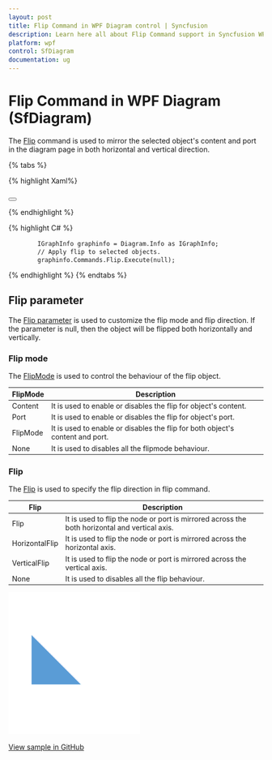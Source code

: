 ```yaml
---
layout: post
title: Flip Command in WPF Diagram control | Syncfusion
description: Learn here all about Flip Command support in Syncfusion WPF Diagram (SfDiagram) control and more.
platform: wpf
control: SfDiagram
documentation: ug
---
```


# Flip Command in WPF Diagram (SfDiagram)

The [Flip](https://help.syncfusion.com/cr/wpf/Syncfusion.UI.Xaml.Diagram.IDiagramCommands.html#Syncfusion_UI_Xaml_Diagram_IDiagramCommands_Flip) command is used to mirror the selected object's content and port in the diagram page in both horizontal and vertical direction. 

{% tabs %}

{% highlight Xaml%}

<Button Height="50" Content="Flip" Name="Flip" Command="Syncfusion:DiagramCommands.Flip"></Button>

{% endhighlight %}

{% highlight C# %}

            IGraphInfo graphinfo = Diagram.Info as IGraphInfo;
            // Apply flip to selected objects.
            graphinfo.Commands.Flip.Execute(null);

{% endhighlight %}
{% endtabs %}

## Flip parameter

The [Flip parameter](https://help.syncfusion.com/cr/wpf/Syncfusion.UI.Xaml.Diagram.FlipParameter.html) is used to customize the flip mode and flip direction. If the parameter is null, then the object will be flipped both horizontally and vertically.

### Flip mode 

The [FlipMode](https://help.syncfusion.com/cr/wpf/Syncfusion.UI.Xaml.Diagram.FlipMode.html) is used to control the behaviour of the flip object.

| FlipMode | Description |
| --- | --- |
| Content | It is used to enable or disables the flip for object's content. |
| Port | It is used to enable or disables the flip for object's port. |
| FlipMode | It is used to enable or disables the flip for both object's content and port. |
| None | It is used to disables all the flipmode behaviour. |

### Flip

The [Flip](https://help.syncfusion.com/cr/wpf/Syncfusion.UI.Xaml.Diagram.Flip.html) is used to specify the flip direction in flip command.

| Flip | Description |
| --- | --- |
| Flip | It is used to flip the node or port is mirrored across the both horizontal and vertical axis.|
| HorizontalFlip | It is used to flip the node or port is mirrored across the horizontal axis.|
| VerticalFlip | It is used to flip the node or port is mirrored across the vertical axis. |
| None | It is used to disables all the flip behaviour. |

![Represents the flip](Commands_images/Commands_img7.gif)

[View sample in GitHub](https://github.com/SyncfusionExamples/WPF-Diagram-Examples/tree/master/Samples/Commands/Flip%20Command)
